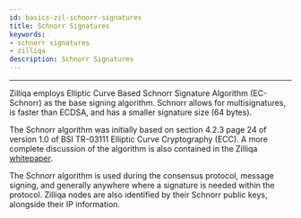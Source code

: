 ```yaml
---
id: basics-zil-schnorr-signatures
title: Schnorr Signatures
keywords: 
- schnorr signatures
- zilliqa
description: Schnorr Signatures
---
```


---

Zilliqa employs Elliptic Curve Based Schnorr Signature Algorithm (EC-Schnorr) as the base signing algorithm. Schnorr allows for multisignatures, is faster than ECDSA, and has a smaller signature size (64 bytes).

The Schnorr algorithm was initially based on section 4.2.3 page 24 of version 1.0 of BSI TR-03111 Elliptic Curve Cryptography (ECC). A more complete discussion of the algorithm is also contained in the Zilliqa [whitepaper](https://docs.zilliqa.com/whitepaper.pdf).

The Schnorr algorithm is used during the consensus protocol, message signing, and generally anywhere where a signature is needed within the protocol. Zilliqa nodes are also identified by their Schnorr public keys, alongside their IP information.